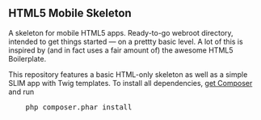 ﻿HTML5 Mobile Skeleton
---------------------------------------

A skeleton for mobile HTML5 apps. Ready-to-go webroot directory, intended to get things started &mdash; on a prettty basic level. A lot of this is inspired by (and in fact uses a fair amount of) the awesome HTML5 Boilerplate.

This repository features a basic HTML-only skeleton as well as a simple SLIM app with Twig templates. To install all dependencies, [get Composer](http://getcomposer.org/) and run
<pre>
	php composer.phar install
</pre>